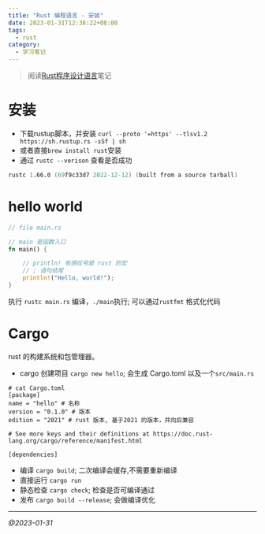 ```yaml
---
title: "Rust 编程语言 - 安装"
date: 2023-01-31T12:38:22+08:00
tags:
  - rust
category:
  - 学习笔记
---
```



> 阅读[Rust程序设计语言](https://kaisery.github.io/trpl-zh-cn/title-page.html)笔记

# 安装

- 下载rustup脚本，并安装
`curl --proto '=https' --tlsv1.2 https://sh.rustup.rs -sSf | sh` 
- 或者直接`brew install rust`安装
- 通过 `rustc --verison` 查看是否成功

```s
rustc 1.66.0 (69f9c33d7 2022-12-12) (built from a source tarball)
```

# hello world

```rust
// file main.rs

// main 是函数入口
fn main() {

    // println! 有感叹号是 rust 的宏
    // ; 语句结尾
    println!("Hello, world!");
}
```

执行 `rustc main.rs` 编译，`./main`执行; 可以通过`rustfmt` 格式化代码

# Cargo 

rust 的构建系统和包管理器。


- cargo 创建项目 `cargo new hello`; 会生成 Cargo.toml 以及一个`src/main.rs`
```
# cat Cargo.toml
[package]
name = "hello" # 名称
version = "0.1.0" # 版本
edition = "2021" # rust 版本, 基于2021 的版本，并向后兼容

# See more keys and their definitions at https://doc.rust-lang.org/cargo/reference/manifest.html

[dependencies]
```

- 编译 `cargo build`; 二次编译会缓存,不需要重新编译
- 直接运行 `cargo run` 
- 静态检查 `cargo check`; 检查是否可编译通过
- 发布 `cargo build --release`; 会做编译优化


----
*@2023-01-31*

